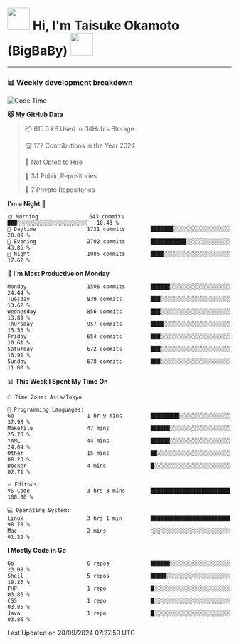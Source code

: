 <!-- Title -->
<h1>
    <img src="https://media.tenor.com/TlyRveJkgo4AAAAi/cloud-cloud-strife.gif" width="50"/> 
    Hi, I'm Taisuke Okamoto (BigBaBy) 
    <img src="https://media.tenor.com/TlyRveJkgo4AAAAi/cloud-cloud-strife.gif" width="50"/>
</h1>

---

<h3> 📊 Weekly development breakdown </h3>
<!-- waka-readme-stats -->

<!--START_SECTION:waka-->
![Code Time](http://img.shields.io/badge/Code%20Time-1%2C829%20hrs%2014%20mins-blue)

**🐱 My GitHub Data** 

> 📦 615.5 kB Used in GitHub's Storage 
 > 
> 🏆 177 Contributions in the Year 2024
 > 
> 🚫 Not Opted to Hire
 > 
> 📜 34 Public Repositories 
 > 
> 🔑 7 Private Repositories 
 > 
**I'm a Night 🦉** 

```text
🌞 Morning                643 commits         ███░░░░░░░░░░░░░░░░░░░░░░   10.43 % 
🌆 Daytime                1731 commits        ███████░░░░░░░░░░░░░░░░░░   28.09 % 
🌃 Evening                2702 commits        ███████████░░░░░░░░░░░░░░   43.85 % 
🌙 Night                  1086 commits        ████░░░░░░░░░░░░░░░░░░░░░   17.62 % 
```
📅 **I'm Most Productive on Monday** 

```text
Monday                   1506 commits        ██████░░░░░░░░░░░░░░░░░░░   24.44 % 
Tuesday                  839 commits         ███░░░░░░░░░░░░░░░░░░░░░░   13.62 % 
Wednesday                856 commits         ███░░░░░░░░░░░░░░░░░░░░░░   13.89 % 
Thursday                 957 commits         ████░░░░░░░░░░░░░░░░░░░░░   15.53 % 
Friday                   654 commits         ███░░░░░░░░░░░░░░░░░░░░░░   10.61 % 
Saturday                 672 commits         ███░░░░░░░░░░░░░░░░░░░░░░   10.91 % 
Sunday                   678 commits         ███░░░░░░░░░░░░░░░░░░░░░░   11.00 % 
```


📊 **This Week I Spent My Time On** 

```text
🕑︎ Time Zone: Asia/Tokyo

💬 Programming Languages: 
Go                       1 hr 9 mins         █████████░░░░░░░░░░░░░░░░   37.98 % 
Makefile                 47 mins             ██████░░░░░░░░░░░░░░░░░░░   25.73 % 
YAML                     44 mins             ██████░░░░░░░░░░░░░░░░░░░   24.04 % 
Other                    15 mins             ██░░░░░░░░░░░░░░░░░░░░░░░   08.23 % 
Docker                   4 mins              █░░░░░░░░░░░░░░░░░░░░░░░░   02.71 % 

🔥 Editors: 
VS Code                  3 hrs 3 mins        █████████████████████████   100.00 % 

💻 Operating System: 
Linux                    3 hrs 1 min         █████████████████████████   98.78 % 
Mac                      2 mins              ░░░░░░░░░░░░░░░░░░░░░░░░░   01.22 % 
```

**I Mostly Code in Go** 

```text
Go                       6 repos             ██████░░░░░░░░░░░░░░░░░░░   23.08 % 
Shell                    5 repos             █████░░░░░░░░░░░░░░░░░░░░   19.23 % 
PHP                      1 repo              █░░░░░░░░░░░░░░░░░░░░░░░░   03.85 % 
CSS                      1 repo              █░░░░░░░░░░░░░░░░░░░░░░░░   03.85 % 
Java                     1 repo              █░░░░░░░░░░░░░░░░░░░░░░░░   03.85 % 
```




 Last Updated on 20/09/2024 07:27:59 UTC
<!--END_SECTION:waka-->
